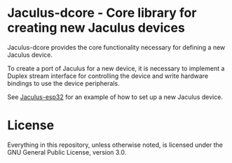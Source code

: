 # Jaculus-dcore - Core library for creating new Jaculus devices

Jaculus-dcore provides the core functionality necessary for defining a new Jaculus device.

To create a port of Jaculus for a new device, it is necessary to implement a Duplex
stream interface for controlling the device and write hardware bindings to use
the device peripherals.

See [Jaculus-esp32](https://github.com/jaculus-org/Jaculus-esp32) for an example of
how to set up a new Jaculus device.

# License

Everything in this repository, unless otherwise noted, is licensed under the
GNU General Public License, version 3.0.
